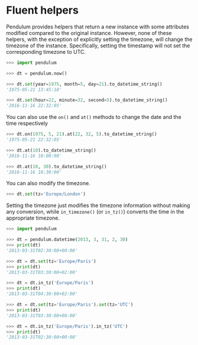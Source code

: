 # Fluent helpers

Pendulum provides helpers that return a new instance with some attributes
modified compared to the original instance.
However, none of these helpers, with the exception of explicitly setting the
timezone, will change the timezone of the instance. Specifically,
setting the timestamp will not set the corresponding timezone to UTC.

```python
>>> import pendulum

>>> dt = pendulum.now()

>>> dt.set(year=1975, month=5, day=21).to_datetime_string()
'1975-05-21 13:45:18'

>>> dt.set(hour=22, minute=32, second=5).to_datetime_string()
'2016-11-16 22:32:05'
```

You can also use the `on()` and `at()` methods to change the date and the time
respectively

```python
>>> dt.on(1975, 5, 21).at(22, 32, 5).to_datetime_string()
'1975-05-21 22:32:05'

>>> dt.at(10).to_datetime_string()
'2016-11-16 10:00:00'

>>> dt.at(10, 30).to_datetime_string()
'2016-11-16 10:30:00'
```

You can also modify the timezone.

```python
>>> dt.set(tz='Europe/London')
```

Setting the timezone just modifies the timezone information without
making any conversion, while `in_timezone()` (or `in_tz()`)
converts the time in the appropriate timezone.

```python
>>> import pendulum

>>> dt = pendulum.datetime(2013, 3, 31, 2, 30)
>>> print(dt)
'2013-03-31T02:30:00+00:00'

>>> dt = dt.set(tz='Europe/Paris')
>>> print(dt)
'2013-03-31T03:30:00+02:00'

>>> dt = dt.in_tz('Europe/Paris')
>>> print(dt)
'2013-03-31T04:30:00+02:00'

>>> dt = dt.set(tz='Europe/Paris').set(tz='UTC')
>>> print(dt)
'2013-03-31T03:30:00+00:00'

>>> dt = dt.in_tz('Europe/Paris').in_tz('UTC')
>>> print(dt)
'2013-03-31T02:30:00+00:00'
```
